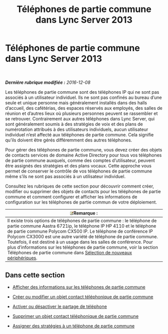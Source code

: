﻿---
title: Téléphones de partie commune dans Lync Server 2013
TOCTitle: Téléphones de partie commune dans Lync Server 2013
ms:assetid: d63bb3de-154e-4347-9251-9fa94e7d593a
ms:mtpsurl: https://technet.microsoft.com/fr-fr/library/JJ994076(v=OCS.15)
ms:contentKeyID: 53095536
ms.date: 12/10/2016
mtps_version: v=OCS.15
ms.translationtype: HT
---

# Téléphones de partie commune dans Lync Server 2013

 

_**Dernière rubrique modifiée :** 2016-12-08_

Les téléphones de partie commune sont des téléphones IP qui ne sont pas associés à un utilisateur individuel. Ils ne sont pas confinés au bureau d’une seule et unique personne mais généralement installés dans des halls d’accueil, des cafétérias, des espaces réservés aux employés, des salles de réunion et d’autres lieux où plusieurs personnes peuvent se rassembler et se retrouver. Contrairement aux autres téléphones dans Lync Server, qui sont généralement soumis à des stratégies de voix et des plans de numérotation attribués à des utilisateurs individuels, aucun utilisateur individuel n’est affecté aux téléphones de partie commune. Cela signifie qu’ils doivent être gérés différemment des autres téléphones.

Pour gérer des téléphones de partie commune, vous devez créer des objets de contacts services de domaine Active Directory pour tous vos téléphones de partie commune auxquels, comme des comptes d’utilisateur, peuvent être assignés des stratégies et des plans vocaux. Cette approche vous permet de conserver le contrôle de vos téléphones de partie commune même s’ils ne sont pas associés à un utilisateur individuel.

Consultez les rubriques de cette section pour découvrir comment créer, modifier ou supprimer des objets de contacts pour les téléphones de partie commune et comment configurer et afficher les informations de configuration sur les téléphones de partie commun de votre déploiement.

<table>
<thead>
<tr class="header">
<th><img src="images/Gg398920.note(OCS.15).gif" title="note" alt="note" />Remarque :</th>
</tr>
</thead>
<tbody>
<tr class="odd">
<td>Il existe trois options de téléphones de partie commune : le téléphone de partie commune Aastra 6721ip, le téléphone IP HP 4110 et le téléphone de partie commune Polycom CX500 IP. Le téléphone de conférence IP Polycom CX3000 est une autre variété de téléphone de partie commune. Toutefois, il est destiné à un usage dans les salles de conférence. Pour plus d’informations sur les téléphones de partie commune, voir la section Téléphones de partie commune dans <a href="http://technet.microsoft.com/fr-fr/library/gg398958(v=ocs.14).aspx">Sélection de nouveaux périphériques</a>.</td>
</tr>
</tbody>
</table>


## Dans cette section

  - [Afficher des informations sur les téléphones de partie commune](lync-server-2013-view-common-area-phone-information.md)

  - [Créer ou modifier un objet contact téléphonique de partie commune](lync-server-2013-create-or-modify-a-common-area-phone-contact-object.md)

  - [Activer ou désactiver le partage de téléphone](lync-server-2013-enable-or-disable-hot-desking.md)

  - [Supprimer un objet contact téléphonique de partie commune](lync-server-2013-delete-a-common-area-phone-contact-object.md)

  - [Assigner des stratégies à un téléphone de partie commune](lync-server-2013-assign-policies-to-a-common-area-phone.md)


